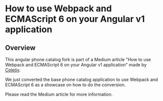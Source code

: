 # How to use Webpack and ECMAScript 6 on your Angular v1 application


## Overview

This angular phone catalog fork is part of a Medium article "How to use Webpack and ECMAScript 6 on your Angular v1 application" made by [Coletiv](https://coletiv.co).

We just converted the base phone catalog application to use Webpack and ECMAScript 6 as a showcase on how to do the conversion. 

Please read the Medium article for more information.
